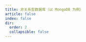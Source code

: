 ```yaml
---
title: 非关系型数据库（以 MongoDB 为例）
article: false
index: false
dir:
  order: 2
  collapsible: false
---
```

